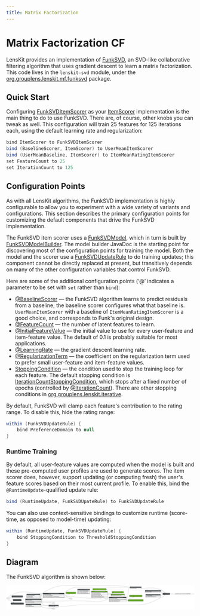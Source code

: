 ```yaml
---
title: Matrix Factorization
---
```


# Matrix Factorization CF

[org.grouplens.lenskit.mf.funksvd]: http://lenskit.grouplens.org/apidocs/org/grouplens/lenskit/mf/funksvd/package-summary.html
[FunkSVD]: http://sifter.org/~simon/journal/20061211.html

LensKit provides an implementation of [FunkSVD][], an SVD-like collaborative filtering algorithm that uses gradient descent to learn a matrix factorization.  This code lives in the `lenskit-svd` module, under the [org.grouplens.lenskit.mf.funksvd][] package.

## Quick Start

[FunkSVDItemScorer]: http://lenskit.grouplens.org/apidocs/org/grouplens/lenskit/mf/funksvd/FunkSVDItemScorer.html
[ItemScorer]: http://lenskit.grouplens.org/apidocs/org/grouplens/lenskit/ItemScorer.html

Configuring [FunkSVDItemScorer][] as your [ItemScorer][] implementation is the main thing to do to use FunkSVD.  There are, of course, other knobs you can tweak as well.  This configuration will train 25 features for 125 iterations each, using the default learning rate and regularization:

~~~groovy
bind ItemScorer to FunkSVDItemScorer
bind (BaselineScorer, ItemScorer) to UserMeanItemScorer
bind (UserMeanBaseline, ItemScorer) to ItemMeanRatingItemScorer
set FeatureCount to 25
set IterationCount to 125
~~~

## Configuration Points

As with all LensKit algorithms, the FunkSVD implementation is highly configurable to allow you to experiment with a wide variety of variants and configurations.  This section describes the primary configuration points for customizing the default components that drive the FunkSVD implementation.

[FunkSVDUpdateRule]: http://lenskit.grouplens.org/apidocs/org/grouplens/lenskit/mf/funksvd/FunkSVDUpdateRule.html
[FunkSVDModel]: http://lenskit.grouplens.org/apidocs/org/grouplens/lenskit/mf/funksvd/FunkSVDModel.html
[FunkSVDModelBuilder]: http://lenskit.grouplens.org/apidocs/org/grouplens/lenskit/mf/funksvd/FunkSVDModelBuilder.html
The FunkSVD item scorer uses a [FunkSVDModel][], which in turn is built by [FunkSVDModelBuilder][].  The model builder JavaDoc is the starting point for discovering most of the configuration points for training the model.  Both the model and the scorer use a [FunkSVDUpdateRule][] to do training updates; this component cannot be directly replaced at present, but transitively depends on many of the other configuration variables that control FunkSVD.

Here are some of the additional configuration points (‘@’ indicates a parameter to be set with `set` rather than `bind`):

[@BaselineScorer]: http://lenskit.grouplens.org/apidocs/org/grouplens/lenskit/baseline/BaselineScorer.html
[@FeatureCount]: http://lenskit.grouplens.org/apidocs/org/grouplens/lenskit/mf/funksvd/FeatureCount.html
[@InitialFeatureValue]: http://lenskit.grouplens.org/apidocs/org/grouplens/lenskit/mf/funksvd/InitialFeatureValue.html
[@LearningRate]: http://lenskit.grouplens.org/apidocs/org/grouplens/lenskit/iterative/LearningRate.html
[@RegularizationTerm]: http://lenskit.grouplens.org/apidocs/org/grouplens/lenskit/iterative/RegularizationTerm.html
[org.grouplens.lenskit.iterative]: http://lenskit.grouplens.org/apidocs/org/grouplens/lenskit/iterative/package-summary.html
[StoppingCondition]: http://lenskit.grouplens.org/apidocs/org/grouplens/lenskit/iterative/StoppingCondition.html
[IterationCountStoppingCondition]: http://lenskit.grouplens.org/apidocs/org/grouplens/lenskit/iterative/IterationCountStoppingCondition.html
[@IterationCount]: http://lenskit.grouplens.org/apidocs/org/grouplens/lenskit/iterative/IterationCount.html

- [@BaselineScorer][] — the FunkSVD algorithm learns to predict residuals from a baseline; the baseline scorer configures what that baseline is.  `UserMeanItemScorer` with a baseline of `ItemMeanRatingItemScorer` is a good choice, and corresponds to Funk's original design.
- [@FeatureCount][] — the number of latent features to learn.
- [@InitialFeatureValue][] — the initial value to use for every user-feature and item-feature value.  The default of 0.1 is probably suitable for most applications.
- [@LearningRate][] — the gradient descent learning rate.
- [@RegularizationTerm][] — the coefficient on the regularization term used to prefer small user-feature and item-feature values.
- [StoppingCondition][] — the condition used to stop the training loop for each feature.  The default stopping condition is [IterationCountStoppingCondition][], which stops after a fixed number of epochs (controlled by [@IterationCount][]).  There are other stopping conditions in [org.grouplens.lenskit.iterative][].

By default, FunkSVD will clamp each feature's contribution to the rating range.  To disable this, hide the rating range:

~~~groovy
within (FunkSVDUpdateRule) {
    bind PreferenceDomain to null
}
~~~

### Runtime Training

By default, all user-feature values are computed when the model is built and these pre-computed user profiles are used to generate scores.  The item scorer does, however, support updating (or computing fresh) the user's feature scores based on their most current profile.  To enable this, bind the `@RuntimeUpdate`-qualified update rule:

~~~groovy
bind (RuntimeUpdate, FunkSVDUpateRule) to FunkSVDUpdateRule
~~~

You can also use context-sensitive bindings to customize runtime (score-time, as opposed to model-time) updating:

~~~groovy
within (RuntimeUpdate, FunkSVDUpdateRule) {
    bind StoppingCondition to ThresholdStoppingCondition
}
~~~

## Diagram

The FunkSVD algorithm is shown below:

![FunkSVD Components](funksvd.svg)
